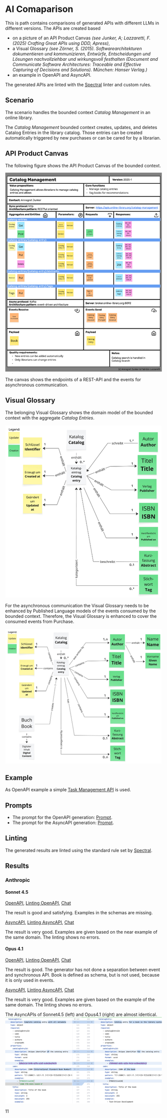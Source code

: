 # AI Comaparison

This is path contains comparisons of generated APIs with different LLMs in different versions.
The APIs are created based 
- on a picture of an API Product Canvas _(see Junker, A; Lazzaretti, F. (2025) Crafting Great APIs using DDD, Apress)_,
- a Visual Glossary _(see Zörner, S. (2015). Softwarearchitekturen dokumentieren und kommunizieren, Entwürfe, Entscheidungen und Lösungen nachvollziehbar und wirkungsvoll festhalten (Document and Communicate Software Architectures: Traceable and Effective Capturing of Decisions and Solutions). München: Hanser Verlag.)_
- an example in OpenAPI and AsyncAPI.

The generated APIs are linted with the [Spectral](https://docs.stoplight.io/docs/spectral/674b27b261c3c-overview) linter and custom rules.

## Scenario

The scenario handles the bounded context _Catalog Management_ in an online library. 

The _Catalog Management_ bounded context creates, updates, and deletes Catalog Entries in the library catalog. Those entries can be created automatically triggered by new purchases or can be cared for by a librarian.

## API Product Canvas

The following figure shows the API Product Canvas of the bounded context.

![API Prodcut Canvas Catalog Management](./Junker_AIandDDD_APIProductCanvas.jpg)

The canvas shows the endpoints of a REST-API and the events for asynchronous communication.

## Visual Glossary

The belonging Visual Glossary shows the domain model of the bounded context with the aggregate _Catalog Entries_.

![Visual Glossary Catalog Management](Junker_AIandDDD_VisualGlossary.jpg)

For the asynchronous communication the Visual Glossary needs to be enhanced by Published Language models of the events consumed by the bounded context. Therefore, the Visual Glossary is enhanced to cover the consumed events from Purchase.

![Enhanced Visual Glossary](./Junker_AIandDDD-Visual_Glossary_with_Book.jpg)

## Example

As OpenAPI example a simple [Task Management API](./TaskManagement.yaml) is used.

## Prompts

- The prompt for the OpenAPI generation: [Prompt](PromptOpenApi).
- The prompt for the AsyncAPI generation: [Prompt](./PromptAsyncApi.md).

## Linting

The generated results are linted using the standard rule set by [Spectral](https://docs.stoplight.io/docs/spectral/aa15cdee143a1-java-script-ruleset-format).

## Results

### Anthropic

#### Sonnet 4.5

[OpenAPI](./Claude/Sonnet45CatalogManagement.oas.yaml),
[Linting OpenAPI](./Claude/Sonnet45Linting.oas.md), [Chat](https://claude.ai/share/85a0b43e-6ca0-4c51-92a9-df5b8601509f)

The result is good and satisfying.
Examples in the schemas are missing.

[AsyncAPI](./Claude/Sonnet45CatalogManagement.aas.yaml),
[Linting AsyncAPI](./Claude/Sonnet45Linting.aas.md),
[Chat](https://claude.ai/share/dfa9af37-d00b-461b-8fa0-2f9c25d25c2f)

The result is very good.
Examples are given based on the near example of the same domain.
The linting shows no errors.

#### Opus 4.1

[OpenAPI](./Claude/Opus41CatalogManagement.oas.yaml), [Linting OpenAPI](./Claude/Opus41Linting.oas.md), [Chat](https://claude.ai/share/d262fcf6-6097-4523-a90b-63c4a9393596)

The result is good.
The generator has not done a separation between event and synchronous API. 
Book is defined as schema, but is not used, because it is only used in events.

[AsyncAPI](./Claude/Opus41CatalogManagement.aas.yaml), [Linting AsyncAPI](./Claude/Opus41Linting.aas.md), [Chat](https://claude.ai/share/2131b43e-5379-4ace-84f5-fe94a219e1ca)

The result is very good.
Examples are given based on the example of the same domain.
The linting shows no errors.

The AsyncAPIs of Sonnet4.5 (left) and Opus4.1 (right) are almost identical.
![Comparison AsyncAPI Sonnet4.5 and Opus4.1](./Claude/ImageAasComparison.jpg)

11




